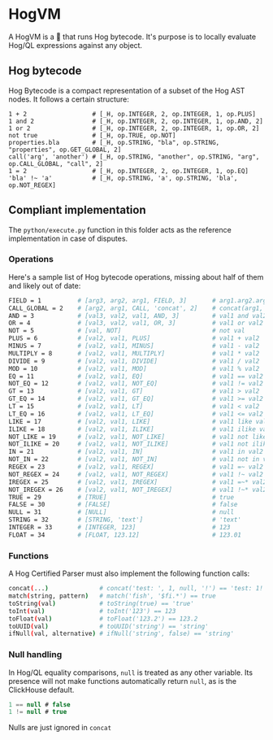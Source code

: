# HogVM

A HogVM is a 🦔 that runs Hog bytecode. It's purpose is to locally evaluate Hog/QL expressions against any object.

## Hog bytecode

Hog Bytecode is a compact representation of a subset of the Hog AST nodes. It follows a certain structure:

```
1 + 2                  # [_H, op.INTEGER, 2, op.INTEGER, 1, op.PLUS]
1 and 2                # [_H, op.INTEGER, 2, op.INTEGER, 1, op.AND, 2]
1 or 2                 # [_H, op.INTEGER, 2, op.INTEGER, 1, op.OR, 2]
not true               # [_H, op.TRUE, op.NOT]
properties.bla         # [_H, op.STRING, "bla", op.STRING, "properties", op.GET_GLOBAL, 2]
call('arg', 'another') # [_H, op.STRING, "another", op.STRING, "arg", op.CALL_GLOBAL, "call", 2]
1 = 2                  # [_H, op.INTEGER, 2, op.INTEGER, 1, op.EQ]
'bla' !~ 'a'           # [_H, op.STRING, 'a', op.STRING, 'bla', op.NOT_REGEX]
```

## Compliant implementation

The `python/execute.py` function in this folder acts as the reference implementation in case of disputes.

### Operations

Here's a sample list of Hog bytecode operations, missing about half of them and likely out of date:

```bash
FIELD = 1          # [arg3, arg2, arg1, FIELD, 3]       # arg1.arg2.arg3
CALL_GLOBAL = 2    # [arg2, arg1, CALL, 'concat', 2]    # concat(arg1, arg2)
AND = 3            # [val3, val2, val1, AND, 3]         # val1 and val2 and val3
OR = 4             # [val3, val2, val1, OR, 3]          # val1 or val2 or val3
NOT = 5            # [val, NOT]                         # not val
PLUS = 6           # [val2, val1, PLUS]                 # val1 + val2
MINUS = 7          # [val2, val1, MINUS]                # val1 - val2
MULTIPLY = 8       # [val2, val1, MULTIPLY]             # val1 * val2
DIVIDE = 9         # [val2, val1, DIVIDE]               # val1 / val2
MOD = 10           # [val2, val1, MOD]                  # val1 % val2
EQ = 11            # [val2, val1, EQ]                   # val1 == val2
NOT_EQ = 12        # [val2, val1, NOT_EQ]               # val1 != val2
GT = 13            # [val2, val1, GT]                   # val1 > val2
GT_EQ = 14         # [val2, val1, GT_EQ]                # val1 >= val2
LT = 15            # [val2, val1, LT]                   # val1 < val2
LT_EQ = 16         # [val2, val1, LT_EQ]                # val1 <= val2
LIKE = 17          # [val2, val1, LIKE]                 # val1 like val2
ILIKE = 18         # [val2, val1, ILIKE]                # val1 ilike val2
NOT_LIKE = 19      # [val2, val1, NOT_LIKE]             # val1 not like val2
NOT_ILIKE = 20     # [val2, val1, NOT_ILIKE]            # val1 not ilike val2
IN = 21            # [val2, val1, IN]                   # val1 in val2
NOT_IN = 22        # [val2, val1, NOT_IN]               # val1 not in val2
REGEX = 23         # [val2, val1, REGEX]                # val1 =~ val2
NOT_REGEX = 24     # [val2, val1, NOT_REGEX]            # val1 !~ val2
IREGEX = 25        # [val2, val1, IREGEX]               # val1 =~* val2
NOT_IREGEX = 26    # [val2, val1, NOT_IREGEX]           # val1 !~* val2
TRUE = 29          # [TRUE]                             # true
FALSE = 30         # [FALSE]                            # false
NULL = 31          # [NULL]                             # null
STRING = 32        # [STRING, 'text']                   # 'text'
INTEGER = 33       # [INTEGER, 123]                     # 123
FLOAT = 34         # [FLOAT, 123.12]                    # 123.01
```

### Functions

A Hog Certified Parser must also implement the following function calls:

```bash
concat(...)              # concat('test: ', 1, null, '!') == 'test: 1!'
match(string, pattern)   # match('fish', '$fi.*') == true
toString(val)            # toString(true) == 'true'
toInt(val)               # toInt('123') == 123
toFloat(val)             # toFloat('123.2') == 123.2
toUUID(val)              # toUUID('string') == 'string'
ifNull(val, alternative) # ifNull('string', false) == 'string'
```

### Null handling

In Hog/QL equality comparisons, `null` is treated as any other variable. Its presence will not make functions automatically return `null`, as is the ClickHouse default.

```sql
1 == null # false
1 != null # true
```

Nulls are just ignored in `concat`
